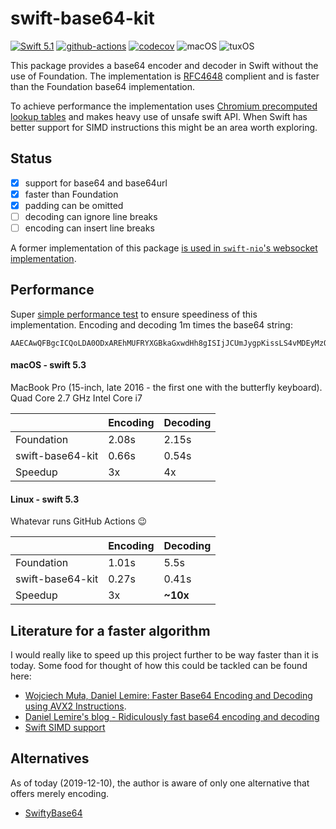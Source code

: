 # swift-base64-kit

[![Swift 5.1](https://img.shields.io/badge/Swift-5.1-blue.svg)](https://swift.org/download/)
[![github-actions](https://github.com/fabianfett/swift-base64-kit/workflows/CI/badge.svg)](https://github.com/fabianfett/swift-base64-kit/actions)
[![codecov](https://codecov.io/gh/fabianfett/swift-base64-kit/branch/main/graph/badge.svg)](https://codecov.io/gh/fabianfett/swift-base64)
![macOS](https://img.shields.io/badge/os-macOS-green.svg?style=flat)
![tuxOS](https://img.shields.io/badge/os-tuxOS-green.svg?style=flat)


This package provides a base64 encoder and decoder in Swift without the use of Foundation. The implementation is [RFC4648](https://tools.ietf.org/html/rfc4648) complient and is faster than the Foundation base64 implementation.

To achieve performance the implementation uses [Chromium precomputed lookup tables](https://github.com/lemire/fastbase64/blob/master/src/chromiumbase64.c) and makes heavy use of unsafe swift API. When Swift has better support for SIMD instructions this might be an area worth exploring.

## Status

- [x] support for base64 and base64url 
- [x] faster than Foundation
- [x] padding can be omitted
- [ ] decoding can ignore line breaks
- [ ] encoding can insert line breaks

A former implementation of this package [is used in `swift-nio`'s websocket implementation](https://github.com/apple/swift-nio/blob/main/Sources/NIOWebSocket/Base64.swift).

## Performance

Super [simple performance test](https://github.com/fabianfett/swift-base64-kit/blob/main/Sources/Base64KitPerformanceTest/main.swift) 
to ensure speediness of this implementation. Encoding and decoding 1m times the base64 string:

```
AAECAwQFBgcICQoLDA0ODxAREhMUFRYXGBkaGxwdHh8gISIjJCUmJygpKissLS4vMDEyMzQ1Njc4OTo7PD0+P0BBQkNERUZHSElKS0xNTk9QUVJTVFVWV1hZWltcXV5fYGFiY2RlZmdoaWprbG1ub3BxcnN0dXZ3eHl6e3x9fn+AgYKDhIWGh4iJiouMjY6PkJGSk5SVlpeYmZqbnJ2en6ChoqOkpaanqKmqq6ytrq+wsbKztLW2t7i5uru8vb6/wMHCw8TFxsfIycrLzM3Oz9DR0tPU1dbX2Nna29zd3t/g4eLj5OXm5+jp6uvs7e7v8PHy8/T19vf4+fr7/P3+/w==
```

#### macOS - swift 5.3

MacBook Pro (15-inch, late 2016 - the first one with the butterfly keyboard). 
Quad Core 2.7 GHz Intel Core i7

|  | Encoding | Decoding |
|:--|:--|:--|
| Foundation   | 2.08s | 2.15s |
| swift-base64-kit | 0.66s | 0.54s |
| Speedup | 3x | 4x |

#### Linux - swift 5.3

Whatevar runs GitHub Actions 😉

|  | Encoding | Decoding |
|:--|:--|:--|
| Foundation   | 1.01s | 5.5s |
| swift-base64-kit | 0.27s | 0.41s |
| Speedup | 3x | **~10x** |

## Literature for a faster algorithm

I would really like to speed up this project further to be way faster than it is today. Some food for thought of how this could be tackled can be found here:

- [Wojciech Muła, Daniel Lemire: Faster Base64 Encoding and Decoding using AVX2 Instructions](https://arxiv.org/pdf/1704.00605.pdf).
- [Daniel Lemire's blog - Ridiculously fast base64 encoding and decoding](https://lemire.me/blog/2018/01/17/ridiculously-fast-base64-encoding-and-decoding/)
- [Swift SIMD support](https://github.com/apple/swift-evolution/blob/master/proposals/0229-simd.md)

## Alternatives

As of today (2019-12-10), the author is aware of only one alternative that offers merely encoding.

- [SwiftyBase64](https://github.com/drichardson/SwiftyBase64)
